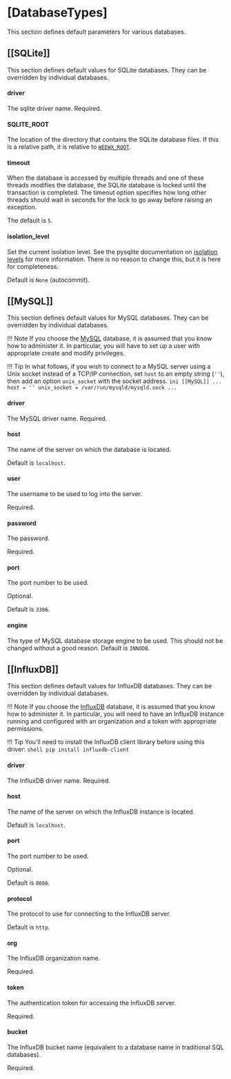 # [DatabaseTypes]

This section defines default parameters for various databases.

## [[SQLite]]

This section defines default values for SQLite databases. They can be
overridden by individual databases.

#### driver

The sqlite driver name. Required.

#### SQLITE_ROOT

The location of the directory that contains the SQLite database files. If this
is a relative path, it is relative to [`WEEWX_ROOT`](general.md#weewx_root).

#### timeout

When the database is accessed by multiple threads and one of these threads
modifies the database, the SQLite database is locked until the transaction
is completed. The timeout option specifies how long other threads should wait
in seconds for the lock to go away before raising an exception.

The default is `5`.

#### isolation_level

Set the current isolation level. See the pysqlite documentation on
[isolation levels](https://docs.python.org/2.7/library/sqlite3.html#sqlite3.Connection.isolation_level)
for more information. There is no reason to change this, but it is here for
completeness.

Default is `None` (autocommit).

## [[MySQL]]

This section defines default values for MySQL databases. They can be
overridden by individual databases.

!!! Note 
    If you choose the [MySQL](https://www.mysql.com/) database, it is assumed
    that you know how to administer it. In particular, you will have to set
    up a user with appropriate create and modify privileges.

!!! Tip
    In what follows, if you wish to connect to a MySQL server using a Unix
    socket instead of a TCP/IP connection, set `host` to an empty string
    (`''`), then add an option `unix_socket` with the socket address.
    ```ini
    [[MySQL]]
        ...
        host = ''
        unix_socket = /var/run/mysqld/mysqld.sock
        ...
    ```

#### driver

The MySQL driver name. Required.

#### host

The name of the server on which the database is located.

Default is `localhost`.

#### user

The username to be used to log into the server.

Required.

#### password

The password.

Required.

#### port

The port number to be used.

Optional.

Default is `3306`.

#### engine

The type of MySQL database storage engine to be used. This should not be
changed without a good reason. Default is `INNODB`.

## [[InfluxDB]]

This section defines default values for InfluxDB databases. They can be
overridden by individual databases.

!!! Note 
    If you choose the [InfluxDB](https://www.influxdata.com/) database, it is assumed
    that you know how to administer it. In particular, you will need to have an 
    InfluxDB instance running and configured with an organization and a token
    with appropriate permissions.

!!! Tip
    You'll need to install the InfluxDB client library before using this driver:
    ```shell
    pip install influxdb-client
    ```

#### driver

The InfluxDB driver name. Required.

#### host

The name of the server on which the InfluxDB instance is located.

Default is `localhost`.

#### port

The port number to be used.

Optional.

Default is `8086`.

#### protocol

The protocol to use for connecting to the InfluxDB server.

Default is `http`.

#### org

The InfluxDB organization name.

Required.

#### token

The authentication token for accessing the InfluxDB server.

Required.

#### bucket

The InfluxDB bucket name (equivalent to a database name in traditional SQL databases).

Required.
